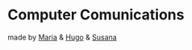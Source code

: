 # Computer Comunications

made by [Maria](https://github.com/mariajbp) & [Hugo](https://github.com/hchexy) & [Susana](https://github.com/SusanaMarques)


